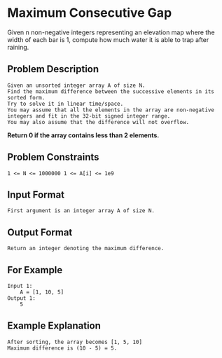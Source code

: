 # Maximum Consecutive Gap

Given n non-negative integers representing an elevation map where the width of each bar is 1, compute how much water it is able to trap after raining.

## Problem Description
```
Given an unsorted integer array A of size N.
Find the maximum difference between the successive elements in its sorted form.
Try to solve it in linear time/space.
You may assume that all the elements in the array are non-negative integers and fit in the 32-bit signed integer range.
You may also assume that the difference will not overflow.
```
**Return 0 if the array contains less than 2 elements.**   

## Problem Constraints
```
1 <= N <= 1000000 1 <= A[i] <= 1e9 
```

## Input Format
```
First argument is an integer array A of size N.
```

## Output Format
```
Return an integer denoting the maximum difference.
```
## For Example
```
Input 1:
    A = [1, 10, 5]
Output 1:
    5
```

## Example Explanation
```
After sorting, the array becomes [1, 5, 10]
Maximum difference is (10 - 5) = 5.
```

